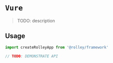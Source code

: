 # `Vure`

> TODO: description

## Usage

```js
import createRolleyApp from '@rolley/framework'

// TODO: DEMONSTRATE API
```
